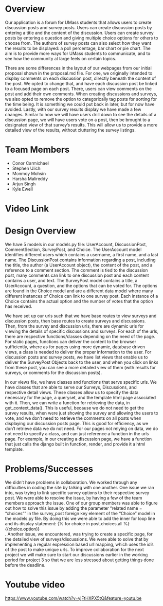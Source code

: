 # Overview
Our application is a forum for UMass students that allows users to create discussion posts and survey posts. Users can create discussion posts by entering a title and the content of the discussion. Users can create survey posts by entering a question and giving multiple choice options for others to choose from. The authors of survey posts can also select how they want the results to be displayed: a poll percentage, bar chart or pie chart. The aim is to provide more ways for UMass students to communicate, and to see how the community at large feels on certain topics. 

There are some differences in the layout of our webpages from our initial proposal shown in the proposal.md file. For one, we originally intended to display comments on each discussion post, directly beneath the content of the post. We opted to change that, and have each discussion post be linked to a focused page on each post. There, users can view comments on the post and add their own comments. When creating discussions and surveys, we also opted to remove the option to categorically tag posts for sorting for the time being. It is something we could put back in later, but for now have avoided. Lastly, with our survey results display we have made a few changes. Similar to how we will have users drill down to see the details of a discussion page, we will have users vote on a post, then be brought to a designated view of that survey’s results. This will allow us to provide a more detailed view of the results, without cluttering the survey listings.


# Team Members

* Conor Carmichael
* Stephen Ulich
* Monmoy Mohsin
* Harsha Malireddy
* Arjun Singh
* Kyle Ewell

# Video Link

 
# Design Overview

We have 5 models in our models.py file: UserAccount, DiscussionPost, CommentSection, SurveyPost, and Choice. 
The UserAccount model identifies different users which contains a username, a first name, and a last name. The DiscussionPost contains information regarding a post, including the title, the author (a UserAccount object), the content of the post, and a reference to a comment section. The comment is tied to the discussion post, many comments can link to one discussion post and each content contains a user, and text.
The SurveyPost model contains a title, a UserAccount, a question, and the options that can be voted for. The options are found in the Choice model and are a different data model where many different instances of Choice can link to one survey post. Each instance of a Choice contains the actual option and the number of votes that the option has received. 
 
We have set up our urls such that we have base routes to view surveys and discussion posts, then base routes to create surveys and discussions. Then, from the survey and discussion urls, there are dynamic urls for viewing the details of specific discussions and surveys. For each of the urls, there are respective functions/classes depending on the need of the page. For static pages, functions can deliver the content to the browser sufficiently, where as for pages using more dynamic, database driven views, a class is needed to deliver the proper information to the user. For discussion posts and survey posts, we have list views that enable us to deliver the SurveyPost Objects back to the user, and when you click on links from these post, you can see a more detailed view of them (with results for surveys, or comments for the discussion posts).

In our views file, we have classes and functions that serve specific urls. We have classes that are able to serve our Surveys, Discussions, and respective detail views. These classes allow us to specify the data necessary for the page, a queryset, and the template html page associated with it. Then, we can write a function for retrieving the data, in get_context_data(). This is useful, because we do not need to get the survey results, when were just showing the survey and allowing the users to vote, and we don’t need to retrieve the comments on all posts when displaying our discussion posts page. This is good for efficiency, as we don’t retrieve data we do not need. For our pages not relying on data, we do not need to specify a class, and can just reference a function in the urls page. For example, in our creating a discussion page, we have a function that just calls the django built in function, render, and provide it a html template.

# Problems/Successes

We didn’t have problems in collaboration. We worked through any difficulties in coding the site by talking with one another. One issue we ran into, was trying to link specific survey options to their respective survey post. We were able to resolve the issue, by having a few of the team members approach the issue. One of our group members was able to figure out how to solve this issue by adding the parameter “related name = “choices”” in the survey_post foreign key element of the “Choice” model in the models.py file. By doing this we were able to add the inner for loop line and its display statement: {% for choice in  post.choices.all %} {{choice.option}}<br>. Another issue, we encountered, was trying to create a specific page, for the detailed view of surveys/discussions. We were able to solve that by implementing a regular expression based url mapping, which uses the id’s of the post to make unique urls. To improve collaboration for the next project we will make sure to start our discussions earlier in the working period for project 3 so that we are less stressed about getting things done before the deadline. 


# Youtube video
https://www.youtube.com/watch?v=yjFtHXPX5tQ&feature=youtu.be

